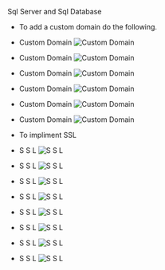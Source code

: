 Sql Server and Sql Database

- To add a custom domain do the following.

- Custom Domain
![Custom Domain](./Images/CustomDomain.jpg)

- Custom Domain
![Custom Domain](./Images/CustomDomain1.jpg)

- Custom Domain
![Custom Domain](./Images/CustomDomain2.jpg)

- Custom Domain
![Custom Domain](./Images/CustomDomain3.jpg)

- Custom Domain
![Custom Domain](./Images/CustomDomain4.jpg)

- Custom Domain
![Custom Domain](./Images/CustomDomain5.jpg)

- To impliment SSL

- S S L
![S S L](./Images/ConfigureSSL.jpg)

- S S L
![S S L](./Images/ConfigureSSL2.jpg)

- S S L
![S S L](./Images/ConfigureSSL3.jpg)

- S S L
![S S L](./Images/ConfigureSSL4.jpg)

- S S L
![S S L](./Images/ConfigureSSL5.jpg)

- S S L
![S S L](./Images/ConfigureSSL6.jpg)

- S S L
![S S L](./Images/ConfigureSSL7.jpg)

- S S L
![S S L](./Images/ConfigureSSL8.jpg)



